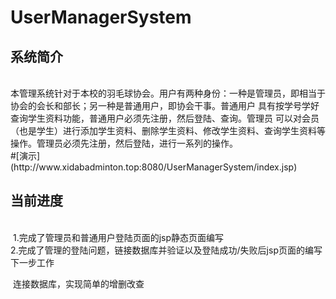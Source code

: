 # UserManagerSystem
<h2>系统简介</h2><br>本管理系统针对于本校的羽毛球协会。用户有两种身份：一种是管理员，即相当于协会的会长和部长；另一种是普通用户，即协会干事。普通用户 具有按学号学好查询学生资料功能，普通用户必须先注册，然后登陆、查询。管理员 可以对会员（也是学生）进行添加学生资料、删除学生资料、修改学生资料、查询学生资料等操作。管理员必须先注册，然后登陆，进行一系列的操作。<br>
#[演示](http://www.xidabadminton.top:8080/UserManagerSystem/index.jsp)<br>

<h2>当前进度</h2><br>
  1.完成了管理员和普通用户登陆页面的jsp静态页面编写<br>
  2.完成了管理的登陆问题，链接数据库并验证以及登陆成功/失败后jsp页面的编写<br>
 下一步工作
 
  连接数据库，实现简单的增删改查
